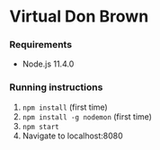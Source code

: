 # Virtual Don Brown
### Requirements
* Node.js 11.4.0

### Running instructions
1. `npm install` (first time)
2. `npm install -g nodemon` (first time)
3. `npm start`
4. Navigate to localhost:8080